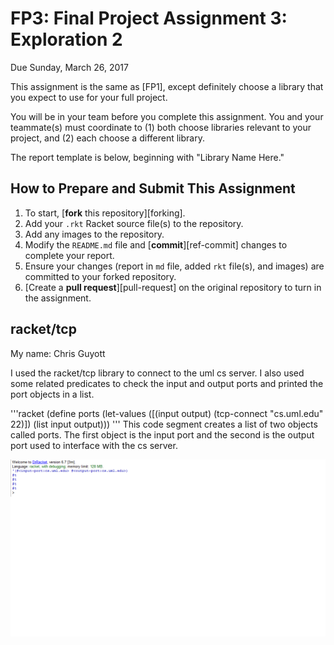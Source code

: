 # FP3: Final Project Assignment 3: Exploration 2
Due Sunday, March 26, 2017

This assignment is the same as [FP1], except definitely choose a library that you expect to use for your full project.

You will be in your team before you complete this assignment. You and your teammate(s) must coordinate to (1) both choose libraries relevant to your project, and (2) each choose a different library.

The report template is below, beginning with "Library Name Here."

## How to Prepare and Submit This Assignment

1. To start, [**fork** this repository][forking]. 
1. Add your `.rkt` Racket source file(s) to the repository. 
1. Add any images to the repository.
1. Modify the `README.md` file and [**commit**][ref-commit] changes to complete your report.
1. Ensure your changes (report in `md` file, added `rkt` file(s), and images) are committed to your forked repository.
1. [Create a **pull request**][pull-request] on the original repository to turn in the assignment.

## racket/tcp
My name: Chris Guyott

I used the racket/tcp library to connect to the uml cs server. I also used some related predicates to check the input and output ports and printed the port objects in a list.

'''racket
(define ports (let-values ([(input output) (tcp-connect "cs.uml.edu" 22)])
                (list input output)))
'''
This code segment creates a list of two objects called ports. The first object is the input port and the second is the output port used to interface with the cs server.

![output](/pic.png?raw=true "output")
